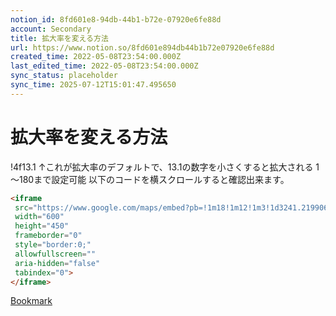 ```yaml
---
notion_id: 8fd601e8-94db-44b1-b72e-07920e6fe88d
account: Secondary
title: 拡大率を変える方法
url: https://www.notion.so/8fd601e894db44b1b72e07920e6fe88d
created_time: 2022-05-08T23:54:00.000Z
last_edited_time: 2022-05-08T23:54:00.000Z
sync_status: placeholder
sync_time: 2025-07-12T15:01:47.495650
---
```

# 拡大率を変える方法

!4f13.1
↑これが拡大率のデフォルトで、13.1の数字を小さくすると拡大される
1～180まで設定可能
以下のコードを横スクロールすると確認出来ます。
```html
<iframe
 src="https://www.google.com/maps/embed?pb=!1m18!1m12!1m3!1d3241.219906589419!2d139.69451411567212!3d35.671586880196685!2m3!1f0!2f0!3f0!3m2!1i1024!2i768**!4f13.1**!3m3!1m2!1s0x60188cb479620a33%3A0x34bcc78ce7f8bf3e!2z5Luj44CF5pyo5YWs5ZyS!5e0!3m2!1sja!2sjp!4v1607053443907!5m2!1sja!2sjp"
 width="600"
 height="450"
 frameborder="0"
 style="border:0;"
 allowfullscreen=""
 aria-hidden="false"
 tabindex="0">
</iframe>
```
[Bookmark](https://junpei-sugiyama.com/googlemap-expansion-rate/)